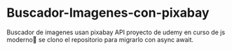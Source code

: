 # Buscador-Imagenes-con-pixabay
Buscador de imagenes usan pixabay API proyecto de udemy  en curso de js moderno💜 se clono el repositorio para migrarlo con async await.
